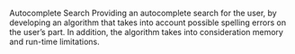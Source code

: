 Autocomplete Search Providing an autocomplete search for the user,
by developing an algorithm that takes into account possible spelling errors on the user’s part.
In addition, the algorithm takes into consideration memory and run-time limitations.
